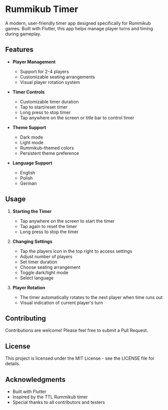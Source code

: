 # Rummikub Timer

A modern, user-friendly timer app designed specifically for Rummikub games. Built with Flutter, this app helps manage player turns and timing during gameplay.

## Features

- **Player Management**
  - Support for 2-4 players
  - Customizable seating arrangements
  - Visual player rotation system

- **Timer Controls**
  - Customizable timer duration
  - Tap to start/reset timer
  - Long press to stop timer
  - Tap anywhere on the screen or title bar to control timer

- **Theme Support**
  - Dark mode
  - Light mode
  - Rummikub-themed colors
  - Persistent theme preference

- **Language Support**
  - English
  - Polish
  - German

## Usage

1. **Starting the Timer**
   - Tap anywhere on the screen to start the timer
   - Tap again to reset the timer
   - Long press to stop the timer

2. **Changing Settings**
   - Tap the players icon in the top right to access settings
   - Adjust number of players
   - Set timer duration
   - Choose seating arrangement
   - Toggle dark/light mode
   - Select language

3. **Player Rotation**
   - The timer automatically rotates to the next player when time runs out
   - Visual indication of current player's turn

## Contributing

Contributions are welcome! Please feel free to submit a Pull Request.

## License

This project is licensed under the MIT License - see the LICENSE file for details.

## Acknowledgments

- Built with Flutter
- Inspired by the TTL Rummikub timer
- Special thanks to all contributors and testers
